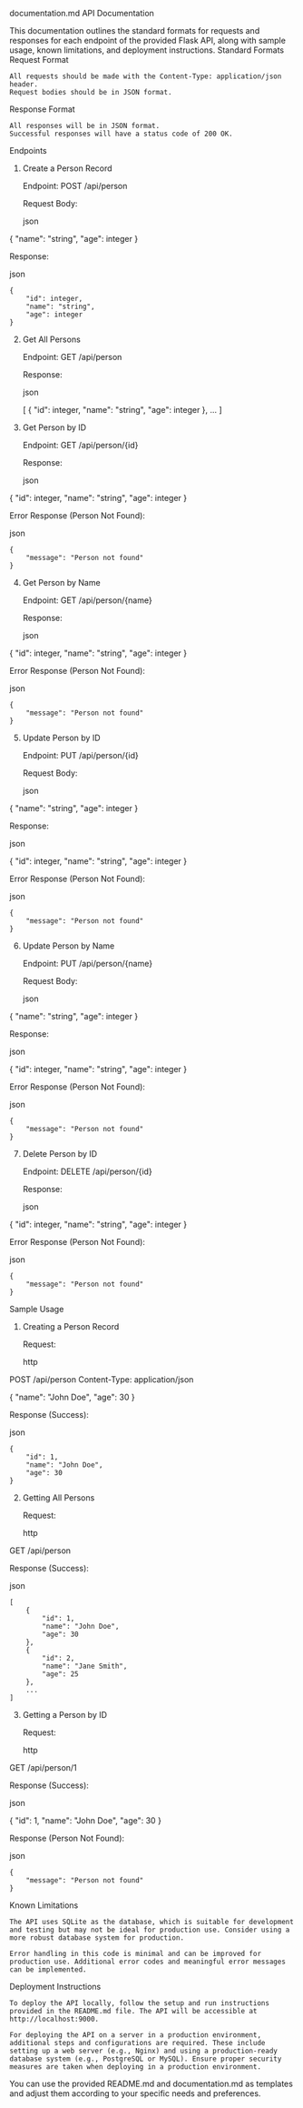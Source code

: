 documentation.md
API Documentation

This documentation outlines the standard formats for requests and responses for each endpoint of the provided Flask API, along with sample usage, known limitations, and deployment instructions.
Standard Formats
Request Format

    All requests should be made with the Content-Type: application/json header.
    Request bodies should be in JSON format.

Response Format

    All responses will be in JSON format.
    Successful responses will have a status code of 200 OK.

Endpoints
1. Create a Person Record

    Endpoint: POST /api/person

    Request Body:

    json

{
    "name": "string",
    "age": integer
}

Response:

json

    {
        "id": integer,
        "name": "string",
        "age": integer
    }

2. Get All Persons

    Endpoint: GET /api/person

    Response:

    json

    [
        {
            "id": integer,
            "name": "string",
            "age": integer
        },
        ...
    ]

3. Get Person by ID

    Endpoint: GET /api/person/{id}

    Response:

    json

{
    "id": integer,
    "name": "string",
    "age": integer
}

Error Response (Person Not Found):

json

    {
        "message": "Person not found"
    }

4. Get Person by Name

    Endpoint: GET /api/person/{name}

    Response:

    json

{
    "id": integer,
    "name": "string",
    "age": integer
}

Error Response (Person Not Found):

json

    {
        "message": "Person not found"
    }

5. Update Person by ID

    Endpoint: PUT /api/person/{id}

    Request Body:

    json

{
    "name": "string",
    "age": integer
}

Response:

json

{
    "id": integer,
    "name": "string",
    "age": integer
}

Error Response (Person Not Found):

json

    {
        "message": "Person not found"
    }

6. Update Person by Name

    Endpoint: PUT /api/person/{name}

    Request Body:

    json

{
    "name": "string",
    "age": integer
}

Response:

json

{
    "id": integer,
    "name": "string",
    "age": integer
}

Error Response (Person Not Found):

json

    {
        "message": "Person not found"
    }

7. Delete Person by ID

    Endpoint: DELETE /api/person/{id}

    Response:

    json

{
    "id": integer,
    "name": "string",
    "age": integer
}

Error Response (Person Not Found):

json

    {
        "message": "Person not found"
    }

Sample Usage
1. Creating a Person Record

    Request:

    http

POST /api/person
Content-Type: application/json

{
    "name": "John Doe",
    "age": 30
}

Response (Success):

json

    {
        "id": 1,
        "name": "John Doe",
        "age": 30
    }

2. Getting All Persons

    Request:

    http

GET /api/person

Response (Success):

json

    [
        {
            "id": 1,
            "name": "John Doe",
            "age": 30
        },
        {
            "id": 2,
            "name": "Jane Smith",
            "age": 25
        },
        ...
    ]

3. Getting a Person by ID

    Request:

    http

GET /api/person/1

Response (Success):

json

{
    "id": 1,
    "name": "John Doe",
    "age": 30
}

Response (Person Not Found):

json

    {
        "message": "Person not found"
    }

Known Limitations

    The API uses SQLite as the database, which is suitable for development and testing but may not be ideal for production use. Consider using a more robust database system for production.

    Error handling in this code is minimal and can be improved for production use. Additional error codes and meaningful error messages can be implemented.

Deployment Instructions

    To deploy the API locally, follow the setup and run instructions provided in the README.md file. The API will be accessible at http://localhost:9000.

    For deploying the API on a server in a production environment, additional steps and configurations are required. These include setting up a web server (e.g., Nginx) and using a production-ready database system (e.g., PostgreSQL or MySQL). Ensure proper security measures are taken when deploying in a production environment.

You can use the provided README.md and documentation.md as templates and adjust them according to your specific needs and preferences.
